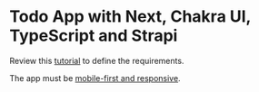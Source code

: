 # Todo App with Next, Chakra UI, TypeScript and Strapi

Review this [tutorial](https://strapi.io/blog/how-to-build-a-to-do-app-using-next-js-and-strapi-1) to define the requirements.

The app must be [mobile-first and responsive](https://chakra-ui.com/docs/styled-system/responsive-styles).